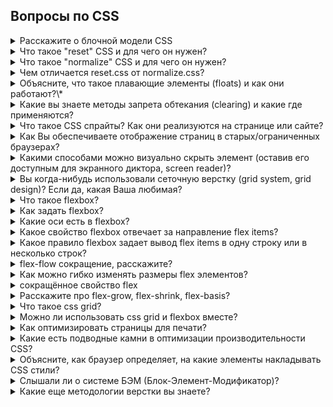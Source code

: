 ## Вопросы по CSS

<details>
<summary>Расскажите о блочной модели CSS</summary>
<div> 
	<br />
	<p>Блочная модель CSS – это прямоугольное пространство вокруг элемента HTML, в котором определяются границы, поля и отступы.</p>
	<p>Границы – определяют максимальную область, в которой будет содержаться элемент. Мы можем сделать границу видимой, невидимой, определить высоту и ширину элемента и т.п. Поля – определяют расстояния между границами и элементом.</p>
	<p>Отступы – определяют расстояния между границами и соседними элементами.</p>
</div>
</details>

<details>
<summary>Что такое "reset" CSS и для чего он нужен?</summary>
<div> 
	<br />
	<p>Каждый браузер устанавливает свои значения стилей по умолчанию для различных HTML-элементов. С помощью CSS Reset мы можем нивелировать эту разницу для обеспечения кроссбраузерности стилей.</p>
	<p>Например, вы используете элемент a в вашем документе. Большинство браузеров, как Internet Explorer и Firefox, добавляют ссылке синий цвет и подчёркивание. Однако представьте, что через пять лет кто-то решил создать новый браузер (назовём его UltraBrowser). Разработчикам браузера не нравился синий цвет и раздражало подчёркивание, поэтому они решили выделять ссылки красным цветом и полужирным шрифтом. Именно исходя из этого, если вы установите базовое значение стилей для элемента a, то он гарантированно будет таким, каким вы хотите его видеть, а не как предпочитают его отображать разработчики UltraBrowser.</p>
	<p>Подробней: https://habrahabr.ru/post/45296/</p>
</div>
</details>

<details>
<summary>Что такое "normalize" CSS и для чего он нужен?</summary>
<div> 
	<br />
	<p>Normalize.css является альтернативой CSS Reset. Проект является продуктом сотен часов глубокого исследования различий между изначальными стилями браузера. Это исследование провели Николас Галахер и Джонатан Нил.</p>
	<b>Цели normalize.css:</b>
	<ul>
		<li>сохранять полезные настройки браузера, а не стирать их;</li>
		<li>нормализовать стили для широкого круга HTML-элементов;</li>
		<li>корректировать ошибки и основные несоответствия браузера;</li>
		<li>совершенствовать юзабилити незаметными улучшениями;</li>
		<li>объяснять код, используя комментарии и детальную документацию.</li>
	</ul>
	<p>Он поддерживает широкий диапазон браузеров (в том числе мобильных) и включает в себя CSS, который нормализует HTML5-элементы, типографику, списки, встраиваемый контент, формы и таблицы.</p>
	<p>Несмотря на то, что проект основан на принципе нормализации, он использует стандартные настройки там, где они предпочтительны.</p>
	<b>Подробней: </b>
	<ul>
		<li>https://htmlacademy.ru/blog/64-about-normalize-css</li>
		<li>https://habrahabr.ru/company/htmlacademy/blog/342052/</li>
	</ul>
</div>
</details>

<details>
<summary>Чем отличается reset.css от normalize.css?</summary>
<div> 
	<br />
	<p>Reset.css накладывает однородный визуальный стиль, выравнивая стили по умолчанию почти для всех элементов. В отличие от этого, normalize.css сохраняет многие полезные стили браузеров по умолчанию. Это значит, что не требуется повторно объявлять стили для всех стандартных элементов типографики.</p>
	<p>Когда элемент имеет различные стили по умолчанию в разных браузерах, normalize.css там, где это возможно, стремится сделать эти стили совместимыми и соответствующими современными стандартам.</p>
	<p>Подробней: https://htmlacademy.ru/blog/64-about-normalize-css</p>
</div>
</details>

<details>
<summary>Объясните, что такое плавающие элементы (floats) и как они работают?\*</summary>
<div> 
	<br />
	<ul>
		<li>Float определяет, по какой стороне будет выравниваться элемент, при этом остальные элементы будут обтекать его с других сторон. Плавающие (обтекающие) элементы сначала выстраиваются в нормальном потоке, затем образуется новый поток, и они сдвигаются либо вправо, либо влево (в зависимости от выбранного значения) в родительском контейнере. Иными словами, они идут по порядку друг за другом. Учитывая, что в родительском контейнере есть достаточно свободного места, эти плавающие элементы не подстраиваются и не выравниваются для распределения пространства между этими самыми элементами.</li>
		<li>Как правило, плавающий элемент обязательно должен иметь фиксированную ширину. Это гарантирует, что float ведет себя так как и ожидалось, избегая проблем в некоторых браузерах.</li>
		<li>Используя свойство clear, вы можете указать пять значений: left, right, both, inherit, и none. Это свойство определяет, по какой стороне будет выравниваться элемент, при этом остальные элементы будут обтекать его с других сторон. Например, если вы укажите «left», элемент задействует отмену обтекания с левого края плавающего элемента. При этом все другие элементы на этой стороне будут опущены вниз, и располагаться под текущим элементом.</li>
		<li>Правило, которое я обнаружил для себя, прекрасно работает для моих float-макетов.В своем HTML коде, я почти всегда сначала создаю плавающие элементы во время разметки, прежде чем добавлять простые элементы, которые могут взаимодействовать с ними. Вы экономите большую часть времени, и это дает желаемый результат.</li>
		<li>Но и тут бывают проблемы, когда вы помещаете в родительский блок плавающие элементы, родительский контейнер не может определить динамически высоту своих дочерних элементов, поэтому родительский контейнер будет иметь высоту равную нулю. Это может поломать вашу верстку. Существует метод, который позволяет родительскому элементу, определить свое пространство с учетом каких-либо плавающих элементов внутри. Можно использовать CSS свойство overflow (переполнение) со значением hidden (скрыть). Обратите внимание, что значение свойства overflow не предназначено для такого рода использования, и может вызывать некоторые проблемы, такие как скрытие нужного контента в данный момент или появление нежелательных полос прокрутки.</li>
		<li>Хак: для очистки плавающих элементов лучше применять ‘overflow:auto’ к родительскому элементу.</li>
		<li>Обратите внимание, что данный трюк не очищает плавающие элементы — он просто растягивает родительский контейнер. Вы можете принудительно очистить float, если вы добавите очищающий элемент после последнего плавающего элемента, или вы можете добавить в любом нужном вам месте, создав тем самым новый поток. Родительский элемент не умеет очищать дочерние плавающие элементы.</li>
	</ul>
	<b>9 правил:</b>
	<ul>
		<li>Плавающие элементы прижимаются к границам своих контейнеров, но не дальше.</li>
		<li>Любой плавающий элемент будет находится либо рядом, либо ниже предыдущего элемента. Если элементы прижаты влево, второй элемент появится точно справа от первого. Если они прижаты вправо, второй элемент появится слева от первого (reverse).</li>
		<li>Элемент с левым обтеканием, не может быть правее, чем элемент с правым обтеканием.</li>
		<li>Плавающие элементы не могут подняться выше верхнего края родительского контейнера (однако становится еще сложнее, когда задействованы отступы).</li>
		<li>Плавающий элемент не может быть выше своего соседа плавающего элемента.</li>
		<li>Плавающий элемент не может быть выше своего соседа строчного элемента.</li>
		<li>Плавающий элемент совместно со своим таким же соседом элементом, не могут выходить за края родительского контейнера.</li>
		<li>Плавающий элемент должен быть помещен как можно выше.</li>
		<li>Элемент с левым обтеканием должен быть помещен как можно дальше влево, как это возможно, элемент с правым обтеканием должен быть помещен как можно дальше вправо, как это возможно.</li>
	</ul>
	<p>Подробней: https://habrahabr.ru/post/273471/</p>
</div>
</details>

<details>
<summary>Какие вы знаете методы запрета обтекания (clearing) и какие где применяются?</summary>
<div> 
	<br />
	<p>Хак: для очистки плавающих элементов лучше применять ‘overflow:auto’ к родительскому элементу.</p>
</div>

```css
.clearfix:after {
  content: '';
  display: table;
  clear: both;
}
```

</details>

<details>
<summary>Что такое CSS спрайты? Как они реализуются на странице или сайте?</summary>
<div> 
	<br />
	<p>CSS спрайт — это техника оптимизации производительности, которая сочетает в себе несколько изображений в одном изображении, называемом спрайт-лист (sprite sheet) или набор плиток (tile set). Спрайты уменьшают нагрузку на сеть за счет сокращения количества загрузок с сервера, необходимых для отображения веб-страницы.</p>
	<p>Подробней: https://habrahabr.ru/post/159027/</p>
</div>
</details>

<details>
<summary>Как Вы обеспечиваете отображение страниц в старых/ограниченных браузерах?</summary>
<div> 
	<br />
	<ul>
		<li>Полифилы, кроссбраузерные решения</li>
		<li>Проверка нужной версии на спец. сервисах</li>
		<li>Скачивание старые версий браузеров(хард метод)</li>
		<li>https://caniuse.com/ (софт метод)</li>
		<li>Предупреждение о устаревшем браузере</li>
	</ul>
</div>
</details>

<details>
<summary>Какими способами можно визуально скрыть элемент (оставив его доступным для экранного диктора, screen reader)?</summary>
<div> 
	<br />
	<p>position: relative; left: -5000px</p>
</div>
</details>

<details>
<summary>Вы когда-нибудь использовали сеточную верстку (grid system, grid design)? Если да, какая Ваша любимая?</summary>
<div> 
	<br />
	<p>grid design: https://habrahabr.ru/post/23792/</p>
	<p>grid system: http://htmlbook.ru/blog/css-grid-i-flexbox-sravnenie-na-praktike</p>
</div>
</details>

<details>
<summary>Что такое flexbox?</summary>
<div> 
	<br />
	<ul>
		<li>Направлена на предоставление более эффективного способа выравнивания и распределения места между элементами в контейнере (родительском блоке), даже если их размер неизвестен или динамический.</li>
		<li>Основная идея flex-блоков, обладать способностью изменять свою ширина/высота (и другое), чтобы наилучшим образом заполнять свободное место (в основном, для поддержки адаптивности на всех видах устройств и размеров экрана).</li>
		<li>В основном элементы будут распределяться либо вдоль главной оси, либо вдоль поперечной оси контейнера.</li>
		<li>Flex-блоки лучше всего подходят для составных частей приложения и мелкомасштабных компонентов на странице, в то время как grid-блоки больше используется для компонентов на странице большого масштаба.</li>
		<li>Также как существует inline-block, inline-table, существует и inline-flex.</li>
	</ul>
	<p>Подробней: https://habrahabr.ru/post/273471/#display</p>
</div>
</details>

<details>
<summary>Как задать flexbox?</summary>
<div> 
	<br />
	<p>Для начала нам нужно выбрать, какие элементы следует выкладывать в виде flex блоков. Для этого мы устанавливаем специальное значение display в родительском элементе тех элементов, которые вы хотите оформить. display: flex;</p>
	<p><b>Примечание:</b> Вы также можете установить значение display inline-flex, если хотите расставить inline элементы как flex блоки.</p>
	<p>Подробней: https://developer.mozilla.org/ru/docs/Learn/CSS/CSS_layout/Flexbox</p>
</div>
</details>

<details>
<summary>Какие оси есть в flexbox?</summary>
<div> 
	<br />
	<ul>
		<li><b>Главная ось (main axis)</b> проходит в том направлении, вдоль которого расположены Flex элемнеты (например, в строку слева направо или вдоль колонок вниз.) Начало и конец этой оси называются main start и main end.</li>
		<li><b>Поперечная ось (сross axis)</b> проходит перпендикулярно Flex элементам. Начало и конец этой оси называются cross start and cross end.</li>
		<li>Родительский элемент, на который назначено свойство display: flex называется <b>flex container</b>.</li>
		<li>Элементы, размещённые в нём как Flex блоки называются <b>flex items</b></li>
	</ul>
	<p>Подробней: https://developer.mozilla.org/ru/docs/Learn/CSS/CSS_layout/Flexbox</p>
</div>
</details>

<details>
<summary>Какое свойство flexbox отвечает за направление flex items?</summary>
<div> 
	<br />
	<p>В Flexbox есть свойство под названием flex-direction, которое определяет направление главной оси (в каком направлении располагаются flexbox дети) — по умолчанию ему присваивается значение row, т.е. располагать дочерние элементы в ряд слева направо (для большинства языков) или справа налево (для арабских языков).</p>
	<ul>
		<li>row | row-reverse | column | column-reverse</li>
	</ul>
	<ul>
		<li><b>row</b> The flex container's main-axis is defined to be the same as the text direction. The main-start and main-end points are the same as the content direction.</li>
		<li><b>row-reverse</b> Behaves the same as row but the main-start and main-end points are permuted.</li>
		<li><b>column</b> The flex container's main-axis is the same as the block-axis. The main-start and main-end points are the same as the before and after points of the writing-mode.</li>
		<li><b>column-reverse</b> Behaves the same as column but the main-start and main-end are permuted.</li>
	</ul>
	<p>Подробней: https://developer.mozilla.org/ru/docs/Learn/CSS/CSS_layout/Flexbox</p>
</div>
</details>

<details>
<summary>Какое правило flexbox задает вывод flex items в одну строку или в несколько строк?</summary>
<div> 
	<br />
	<p>Свойство CSS flex-wrap</p>
	<ul>
		<li>nowrap | wrap | wrap-reverse</li>
	</ul>
	<p>Подробней: https://developer.mozilla.org/ru/docs/Learn/CSS/CSS_layout/Flexbox</p>
</div>
</details>

<details>
<summary>flex-flow сокращение, расскажите?</summary>
<div> 
	<br />
	<p>На этом этапе нужно заметить, что сществует сокращение для свойств flex-direction и flex-wrap — flex-flow. Например, вы можете заменить</p>
	<p>flex-direction: row; <br> flex-wrap: wrap;</p>
	<p>flex-flow: row wrap;</p>
	<p>Подробней: https://developer.mozilla.org/ru/docs/Learn/CSS/CSS_layout/Flexbox</p>
</div>
</details>

<details>
<summary>Как можно гибко изменять размеры flex элементов?</summary>
<div> 
	<br />
</div>

```css
article {
  flex: 1 200px;
}

article:nth-of-type(3) {
  flex: 2 200px;
}
```

<div>
	<p>Это просто означает, что каждому flex элементу сначала будет дано 200px от свободного места. Потом оставшееся место будет поделено в соответствии с частями пропорций.</p>
	<p>Подробней: https://developer.mozilla.org/ru/docs/Learn/CSS/CSS_layout/Flexbox</p>
</div>
</details>

<details>
<summary>сокращённое свойство flex</summary>
<div> 
	<br />
	<p><b>flex</b> это сокращённое свойство, в которым можно задать до трёх разных свойств:</p>
	<ul>
		<li>Значение пропорции. Оно может быть установлено отдельно с помощью свойства <b>flex-grow</b>.</li>
		<li>Следующее значение пропорции — <b>flex-shrink</b> — вступает в роль, когда flex элементы переполняют контейнер. Оно указывает, сколько забирается от размера каждого flex элемента, чтобы он перестал переполнять контейнер. Это продвинутая функция flexbox.</li>
		<li>Значение минимального размера, как мы обсуждали ранее. Оно может быть установлено отдельно с помощью свойства <b>flex-basis</b>.</li>
		<p>Подробней: https://developer.mozilla.org/ru/docs/Learn/CSS/CSS_layout/Flexbox</p>
	</ul>
</div>
</details>

<details>
<summary>Расскажите про flex-grow, flex-shrink, flex-basis?</summary>
<div> 
	<br />
	<ul>
		<li>Свойство CSS <b>flex-grow</b> определяет, какую часть свободного пространства может занять контейнер, в соотношении с другими контейнерами. </li>
		<li><b>flex-shrink</b> — свойство CSS, которое определяет фактор сжатия  flex-элемента. Flex-элементы будут заполнять контейнер в зависимости от значения flex-shrink, когда стандартная ширина flex-элементов шире, чем flex-контейнер.</li>
		<li><b>flex-basis</b> CSS свойство задает базовые размеры флекс элемента, а именно ширину.  Это свойство определяет размер содержимого контента,  если оно не было заданно свойством  box-sizing.</li>
	</ul>
	<b>Подробней:</b>
	<ul>
		<li>https://developer.mozilla.org/ru/docs/Web/CSS/flex-grow</li>
		<li>https://developer.mozilla.org/ru/docs/Web/CSS/flex-shrink</li>
		<li>https://developer.mozilla.org/ru/docs/Web/CSS/flex-basis</li>
	</ul>
</div>
</details>

<details>
<summary>Что такое css grid?</summary>
<div> 
	<br />
	<ul>
		<li>Значение grid позволяет нам создавать макет сетки. Она направлена на решении проблем со старыми методами компоновки блоков, имеющих float и inline-block, которые в свою очередь имеют недостатки, и действительно не предназначались для макета страницы.</li>
		<li>Основная идея grid-концепции, управлять содержимым, обеспечивая механизм распределения имеющегося пространство блоков в столбцы и строки, с помощью набора заранее установленных размеров.</li>
		<li>Вместе с этим фактом мы можем устранить проблемы, которые появляются при разработке, опираясь на старую технику разработки сайтов, теперь вы тратите меньше усилий.</li>
		<li>Не поддерживается. Только в IE10+.</li>
		<li>Также как существует inline-block, inline-table, inline-flex, существует и inline-grid</li>
	</ul>
	<b>Подробней:</b>
	<ul>
		<li>https://habrahabr.ru/post/273471/#display</li>
		<li>https://habrahabr.ru/post/325760/</li>
		<li>https://developer.mozilla.org/ru/docs/Web/CSS/CSS_Grid_Layout</li>
	</ul>
</div>
</details>

<details>
<summary>Можно ли использовать css grid и flexbox вместе?</summary>
<div> 
	<br />
	<p>Flexbox и Grid это не два противоборствующих свойства, они наоборот дополняют друг друга.
	<p>Grid - инструмент позиционирования основных блоков страницы.</p>
	<p>Flexbox - инструмент позиционирования элементов внутри блоков, спозиционированных с помощью Grid.</p>
</div>
</details>

<details>
<summary>Как оптимизировать страницы для печати?</summary>
<div> 
	<br />
	<ul>
		<li>https://habrahabr.ru/company/ruvds/blog/317776/</li>
		<li>https://habrahabr.ru/post/160997/</li>
	</ul>
</div>
</details>

<details>
<summary>Какие есть подводные камни в оптимизации производительности CSS?</summary>
<div> 
	<br />
	<ul>
		<li>
			<b>Переотрисовка (repaint):</b>
			<br>
			<p>Также известное, как redraw — это событие, которое происходит всякий раз, когда что-то делается видимым на странице, если ранее оно было скрыто (visibility:hidden, overflow:hidden, display:none, и др), или наоборот (visibility:visible, overflow:auto, display:static, и др), когда происходят какие-то изменения в макете. Примером может быть что угодно: добавление к элементу рамки, изменение цвета фона, изменение видимости стилей — все это приводит к переотрисовке страницы. Тем самым данное событие может дорого вам обойтись в плане производительности, так как нагружает браузерный движок поиском, проходами по всем элементам, чтобы определить, что является видимым уже, а что должно отобразиться.</p>
		</li>
		<li>
			<b>Перерасчет (reflow):</b>
			<br>
			<p>Перерасчет (или перекомпоновка) носит более значительный характер. Это событие будет происходить всякий раз, когда происходят манипуляции с DOM-деревом HTML документа, или когда стиль, который влияет на расположение, изменяется у элемента, это событие будет происходит всякий раз, когда атрибут class у элемента изменяется, или всякий раз, когда изменяется размер окна браузера. Цель перерасчета в том, чтобы определить, где различные части сайты теперь должны отображаться. Если вы измените родительские свойства, тогда его потомки также будут пересчитаны. Элементы, которые появляются после того, как DOM было сформировано, будут сформированы заново. Если изменяется дочерний элемент, тогда будет пересчитан и родительский элемент, чтобы учесть изменения своих потомков. Затем, происходит переотрисовка.</p>
			<p>Перерасчет также очень дорого обходится в плане производительности, и является одной из главных причин медленной работы скриптов, особенно на устройствах с низкой вычислительной мощности, таких как телефоны</p>
		</li>
		<li>
			<b>Минимальный перерасчет (minimal reflow):</b>
			<br>
			<p>Долгий перерасчет может повлиять на весь документ, всю веб-страницу. Чем больше документ, тем дольше перерасчет. Меньше HTML-кода лучше производительность. Элементы с абсолютным позиционирование или фиксированным, не влияют на структуру главного документа, так как они находятся в отдельном потоке, если в них произошли изменения, только они будут подвержены перерасчету. Конечно, документ, в котором произойдут изменения, все равно будут полностью переотрисованы, но эта проблема имеет слабый характер, чем перерасчет всего DOM-дерева.</p>
			<p>Так что анимация не должны быть применена ко всему документу, было бы лучшим, если бы анимации применялись только для позиционированных элементов. Для большинства случаев, это очень важно.</p>
		</li>
		<li>
			<b>Что вызывает перерасчет:</b>
			<br>
			<ul>
				<li>Изменение размера окна</li>
				<li>Изменение шрифта</li>
				<li>Добавлении или удалении стилей</li>
				<li>Динамическое изменение, пользователь вводит текст в поле ввода</li>
				<li>Активация CSS псевдо-классов, к примеру, событие :hover</li>
				<li>Манипулирования с атрибутом class</li>
				<li>Сценарии манипулирования с DOM-деревом</li>
				<li>Расчет значений offsetWidth и offsetHeight</li>
				<li>Задание свойств в атрибут style</li>
			</ul>
		</li>
		<li>
			<b>Как свести к минимуму влияние перерасчета на производительность:</b>
			<br>
			<ul>
				<li>Изменение атрибутов класса у элементов, делайте как можно реже (минимум манипуляций в DOM-дереве).</li>
				<li>Избегайте установки нескольких встроенных стилей.</li>
				<li>Применяйте анимацию к элементам, которые имеют фиксированное или абсолютное позиционирование.</li>
				<li>Избегайте табличной разметки. Даже незначительные изменения в ячейке таблицы вызовут перерасчет на всех остальных узлах таблицы.</li>
				<li>Не используйте «CSS expressions» (также известное, как «IE expressions»)</li>
			</ul>
		</li>
		<li>
			<b>Примечание:</b>
			<br>
			<p>Потеть над селекторами, используемых в современных браузерах, бесполезно. Большинство методов выборки сейчас настолько быстрые и эффективные, что на это действительно не стоит тратить много времени. Кроме того, есть различия в различных браузерах, и у каждого есть свои медленные селекторы.</p>
			<p>Чрезмерные неиспользуемые стили, скорее всего, они будут бить по производительность, чем любые селекторы, которые вы добавили в свой документ. Следует прибираться в своих css-стилях. 3000 строк неиспользуемых или избыточных на странице стилей, в наше время, это не редкость. Если разные стили используются на разных страницах вашего сайта, разбейте ваш один и единственный styles.css на несколько дополнительных, это будет лучшим вариантом.</p>
		</li>
	</ul>
	<p>Подробней: https://habrahabr.ru/post/273471/#repaints_and_reflows</p>
</div>
</details>

<details>
<summary>Объясните, как браузер определяет, на какие элементы накладывать CSS стили?</summary>
<div> 
	<br />
	<p>CSSOM (объектная модель CSS) — это объект, представляющий стили, связанные с DOM. Он выглядит так же как DOM, но с соответствующими стилями для каждого узла. Не имеет значения были ли стили объявлены явно или наследуются.</p>
	<p>Подробней: https://habrahabr.ru/post/320430/</p>
</div>
</details>

<details>
<summary>Слышали ли о системе БЭМ (Блок-Элемент-Модификатор)?</summary>
<div> 
	<br />
	<ul>
		<li>https://ru.bem.info/methodology/quick-start/</li>
		<li>https://habrahabr.ru/post/162385/</li>
		<li>https://habrahabr.ru/post/203440/</li>
		<li>https://medium.com/@dedguran/введение-в-методологию-бэм-e6b156e1f795</li>
	</ul>
</div>
</details>

<details>
<summary>Какие еще методологии верстки вы знаете?</summary>
<div> 
	<br />
	<ul>
		<li>https://habrahabr.ru/post/256109/</li>
		<li>https://operatino.github.io/MCSS/</li>
	</ul>
</div>
</details>
